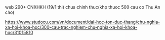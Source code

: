 web 290+ CNXHKH (19/1 thi) chua chinh thuc(khp thuoc 500 cau co Thu An cho)

https://www.studocu.com/vn/document/dai-hoc-ton-duc-thang/chu-nghia-xa-hoi-khoa-hoc/300-cau-trac-nghiem-chu-nghia-xa-hoi-khoa-hoc/31015810
